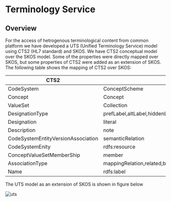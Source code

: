 Terminology Service
=======

Overview
--------

For the access of hetrogenous terminological content from common platform we have developed a UTS (Unified Terminology Service) model using CTS2 (HL7 standard) and SKOS. We have CTS2 conceptual model over the SKOS model. Some of the properties were directly mapped over SKOS, but some properties of CTS2 were added as an extension of SKOS. The following table shows the mapping of CTS2 over SKOS:

| **CTS2**        | **SKOS**                      |     
|-----------------|-------------------------------|
CodeSystem | ConceptScheme
Concept | Concept
ValueSet | Collection
DesignationType | prefLabel,altLabel,hiddenLabel
Designation | literal
Description | note
CodeSystemEntityVersionAssociation | semanticRelation
CodeSystemEnity | rdfs:resource
ConceptValueSetMemberShip | member
AssociationType | mappingRelation,related,broader,broaderTransitive,narrower,narrowerTransitive
Name | rdfs:label

The UTS model as an extension of SKOS is shown in figure below

![uts](https://cloud.githubusercontent.com/assets/4283040/6510893/d9ff30a8-c38a-11e4-8db2-e3d103b0e375.jpg)
